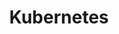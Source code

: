 ---
title: "Kubernetes"
description: "This section provides an introduction to Kubernetes, its architecture, and how it is used to manage containerized applications at scale."
banner: "98e16360-a366-4b78-8e0a-031da07fdacb/images/kubernetes-icon.svg"
weight: 3
---